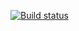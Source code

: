 [![Build status](https://ci.appveyor.com/api/projects/status/tlqppq7swix41f0l?svg=true)](https://ci.appveyor.com/project/SlavaFors/regex-nickname)